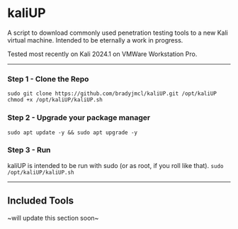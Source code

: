 # kaliUP
A script to download commonly used penetration testing tools to a new Kali virtual machine. Intended to be eternally a work in progress. 

Tested most recently on Kali 2024.1 on VMWare Workstation Pro.

---

### Step 1 - Clone the Repo
`sudo git clone https://github.com/bradyjmcl/kaliUP.git /opt/kaliUP`  
`chmod +x /opt/kaliUP/kaliUP.sh`

### Step 2 - Upgrade your package manager
`sudo apt update -y && sudo apt upgrade -y`

### Step 3 - Run
kaliUP is intended to be run with sudo (or as root, if you roll like that).
`sudo /opt/kaliUP/kaliUP.sh`

---

## Included Tools
~will update this section soon~
